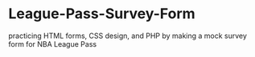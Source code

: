 # League-Pass-Survey-Form
practicing HTML forms, CSS design, and PHP by making a mock survey form for NBA League Pass
